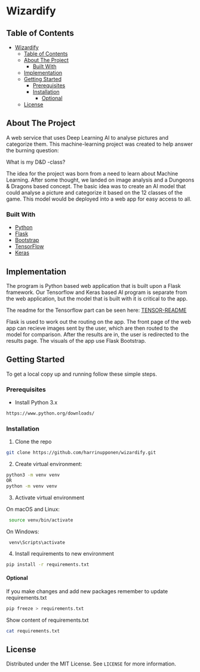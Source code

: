 # Wizardify 


## Table of Contents

- [Wizardify](#wizardify)
  - [Table of Contents](#table-of-contents)
  - [About The Project](#about-the-project)
    - [Built With](#built-with)
  - [Implementation](#implementation)
  - [Getting Started](#getting-started)
    - [Prerequisites](#prerequisites)
    - [Installation](#installation)
      - [Optional](#optional)
  - [License](#license)

## About The Project

A web service that uses Deep Learning AI to analyse pictures and categorize them. 
This machine-learning project was created to help answer the burning question:

What is my D&D -class?

The idea for the project was born from a need to learn about Machine Learning. After some thought, we landed on image analysis and a Dungeons & Dragons based concept. The basic idea was to create an AI model that could analyse a picture and categorize it based on the 12 classes of the game. This model would be deployed into a web app for easy access to all.

### Built With

* [Python](https://www.python.org/)
* [Flask](https://flask.palletsprojects.com/en/1.1.x/)
* [Bootstrap](https://getbootstrap.com)
* [TensorFlow](https://www.tensorflow.org/)
* [Keras](https://keras.io/)

## Implementation

The program is Python based web application that is built upon a Flask framework. Our Tensorflow and Keras based AI program is separate from the web application, but the model that is built with it is critical to the app.

The readme for the Tensorflow part can be seen here: [TENSOR-README](https://github.com/harrinupponen/wizardify/blob/master/TENSOR-README.md)

Flask is used to work out the routing on the app. The front page of the web app can recieve images sent by the user, which are then routed to the model for comparison. After the results are in, the user is redirected to the results page. The visuals of the app use Flask Bootstrap.

## Getting Started

To get a local copy up and running follow these simple steps.

### Prerequisites
* Install Python 3.x
```sh
https://www.python.org/downloads/
```

### Installation
 
1. Clone the repo
```sh
git clone https://github.com/harrinupponen/wizardify.git
```

2. Create virtual environment: 

```sh
python3 -m venv venv
OR
python -m venv venv
```

3. Activate virtual environment

 On macOS and Linux:

```sh
 source venv/bin/activate
```
 On Windows:

```
 venv\Scripts\activate
```

4. Install requirements to new environment

```sh
pip install -r requirements.txt
```


#### Optional

If you make changes and add new packages remember to update requirements.txt

```sh
pip freeze > requirements.txt
```

Show content of requirements.txt

```sh
cat requirements.txt
```

## License 
<!-- What license are we using?-->
Distributed under the MIT License. See `LICENSE` for more information.
